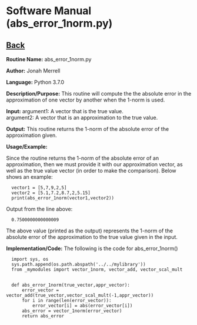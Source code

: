 # Software Manual (abs_error_1norm.py)

## [Back](../softwaremanual)

**Routine Name:**           abs_error_1norm.py

**Author:** Jonah Merrell

**Language:** Python 3.7.0

**Description/Purpose:** This routine will compute the the absolute error in the approximation of one vector by another when the 1-norm is used.

**Input:** argument1: A vector that is the true value. <br>
		   argument2: A vector that is an approximation to the true value.

**Output:** This routine returns the 1-norm of the absolute error of the approximation given.

**Usage/Example:**

Since the routine returns the 1-norm of the absolute error of an approximation, then we must provide it with our approximation vector, as well
 as the true value vector (in order to make the comparison). Below shows an example:

      vector1 = [5,7,9,2,5]
      vector2 = [5.1,7.2,8.7,2,5.15]
      print(abs_error_1norm(vector1,vector2))

Output from the line above:

      0.7500000000000009

The above value (printed as the output) represents the 1-norm of the absolute error of the approximation to the true value given in the input.

**Implementation/Code:** The following is the code for abs_error_1norm()


      import sys, os
      sys.path.append(os.path.abspath('../../mylibrary'))
      from _mymodules import vector_1norm, vector_add, vector_scal_mult
      
      
      def abs_error_1norm(true_vector,appr_vector):
          error_vector = vector_add(true_vector,vector_scal_mult(-1,appr_vector))
          for i in range(len(error_vector)):
              error_vector[i] = abs(error_vector[i])
          abs_error = vector_1norm(error_vector)
          return abs_error

